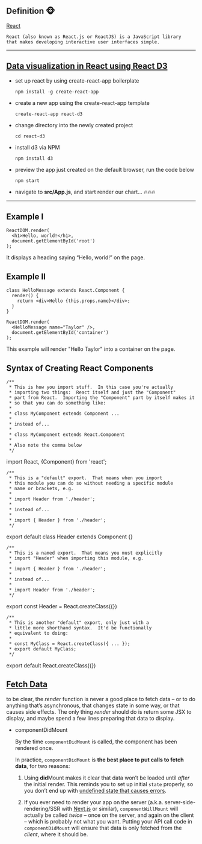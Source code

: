 ## Definition :monkey_face:
[React](https://reactjs.org/)

    React (also known as React.js or ReactJS) is a JavaScript library 
    that makes developing interactive user interfaces simple.

----
## [Data visualization in React using React D3](https://blog.logrocket.com/data-visualization-in-react-using-react-d3-c35835af16d0)

- set up react by using create-react-app boilerplate 

      npm install -g create-react-app
- create a new app using the create-react-app template

      create-react-app react-d3
- change directory into the newly created project
      
      cd react-d3
- install d3 via NPM

      npm install d3
- preview the app just created on the default browser, run the code below

      npm start
- navigate to **src/App.js**, and start render our chart...
:fire::fire::fire:
----
## Example I
    ReactDOM.render(
      <h1>Hello, world!</h1>,
      document.getElementById('root')
    );
It displays a heading saying “Hello, world!” on the page.    
## Example II
    class HelloMessage extends React.Component {
      render() {
        return <div>Hello {this.props.name}</div>;
      }
    }

    ReactDOM.render(
      <HelloMessage name="Taylor" />,
      document.getElementById('container')
    );
This example will render "Hello Taylor" into a container on the page.    

## Syntax of Creating React Components
    /**
     * This is how you import stuff.  In this case you're actually 
     * importing two things:  React itself and just the "Component" 
     * part from React.  Importing the "Component" part by itself makes it
     * so that you can do something like:
     *
     * class MyComponent extends Component ...
     * 
     * instead of...
     * 
     * class MyComponent extends React.Component
     * 
     * Also note the comma below
     */
         
import React, {Component} from 'react';

    /**
     * This is a "default" export.  That means when you import 
     * this module you can do so without needing a specific module
     * name or brackets, e.g.
     * 
     * import Header from './header';
     *
     * instead of...
     *
     * import { Header } from './header';
     */
         
export default class Header extends Component {}

    /**
     * This is a named export.  That means you must explicitly
     * import "Header" when importing this module, e.g.
     *
     * import { Header } from './header';
     *
     * instead of...
     * 
     * import Header from './header';
     */
         
export const Header = React.createClass({})

    /**
     * This is another "default" export, only just with a 
     * little more shorthand syntax.  It'd be functionally 
     * equivalent to doing:
     *
     * const MyClass = React.createClass({ ... });
     * export default MyClass;
     */

export default React.createClass({})



## [Fetch Data](https://daveceddia.com/where-fetch-data-componentwillmount-vs-componentdidmount/)
to be clear, the *render* function is never a good place to fetch data – or to do anything that’s asynchronous, that changes state in some way, or that causes side effects. The only thing *render* should do is return some JSX to display, and maybe spend a few lines preparing that data to display.

-  componentDidMount
	
	By the time  `componentDidMount`  is called, the component has been rendered once.

	In practice,  `componentDidMount`  is  **the best place to put calls to fetch data**, for two reasons:

	1.  Using  **did**Mount makes it clear that data won’t be loaded until  _after_  the initial render. This reminds you to set up initial  `state`  properly, so you don’t end up with  [undefined state that causes errors](https://daveceddia.com/watch-out-for-undefined-state).
	    
	2.  If you ever need to render your app on the server (a.k.a. server-side-rendering/SSR with  [Next.js](https://nextjs.org/)  or similar),  `componentWillMount`  will actually be called  _twice_  – once on the server, and again on the client – which is probably not what you want. Putting your API call code in  `componentDidMount`  will ensure that data is only fetched from the  _client_, where it should be.
